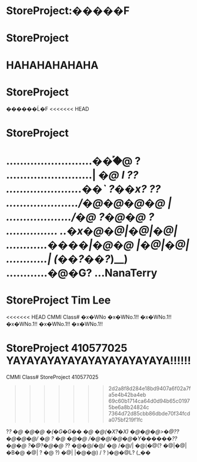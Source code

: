 # StoreProject:�����F
# StoreProject

HAHAHAHAHAHA
=======
# StoreProject
������Ĺ�F
<<<<<<< HEAD
# StoreProject
.........................���֡@ ?
.........................| _�@ _l ??
......................��` ?��x? ??
...................../�@�@�@�@ |
.................../�@ ?�@�@ ?
............... ..�x�@�@|�@|�@|
............����|�@�@ |�@|�@|
............| (��?��_?_)__)
............�@�G? ...NanaTerry
=======
# StoreProject Tim Lee
<<<<<<< HEAD
CMMI Class#
�x�WNo
�x�WNo.1!!
�x�WNo.1!!
�x�WNo.1!!
�x�WNo.1!!
�x�WNo.1!!

StoreProject 410577025 YAYAYAYAYAYAYAYAYAYAYAYA!!!!!!
=======
CMMI Class# StoreProject 410577025
>>>>>>> 2d2a8f8d284e18bd9407a6f02a7fa5e4b42ba4eb
>>>>>>> 69c60b1714ca64d0d94b65c01975be6a8b24824c
>>>>>>> 7364d72d85cbb86dbde70f34fcda075bf219f1fc

?_?
�@ �@�@ �{�G�G��
�@ �@(�X?�X)
�@�@�@>�@??
�@�@�@/ �@ ? �@
�@�@ /�@�@/�@�@�Y������??
�@�@ ?�@?�@�@ ?_?
�@�@/�@/
�@ /�@/|
�@(�@(?
�@|�@|�B�@
�@| ? �@ ?)
�@| |�@�@) /
? )�@�@L?
(_��
